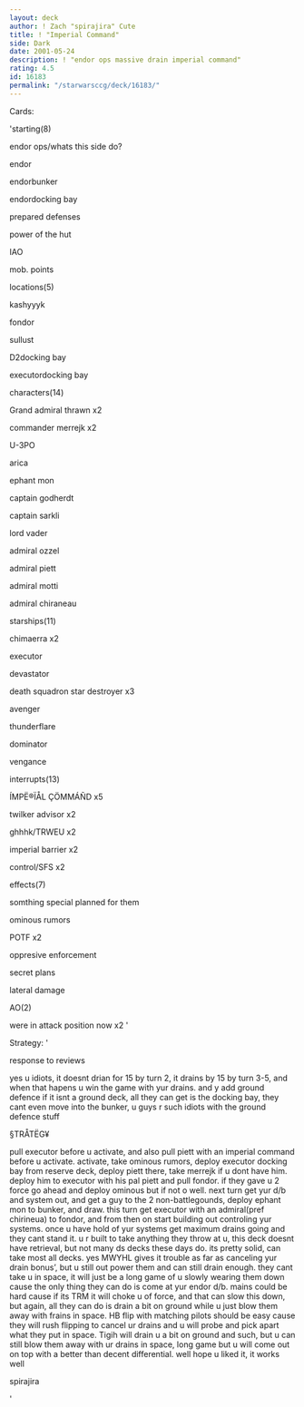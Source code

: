 ```yaml
---
layout: deck
author: ! Zach "spirajira" Cute
title: ! "Imperial Command"
side: Dark
date: 2001-05-24
description: ! "endor ops massive drain imperial command"
rating: 4.5
id: 16183
permalink: "/starwarsccg/deck/16183/"
---
```

Cards: 

'starting(8)

endor ops/whats this side do?

endor

endorbunker

endordocking bay

prepared defenses

power of the hut

IAO

mob. points


locations(5)

kashyyyk

fondor

sullust

D2docking bay

executordocking bay


characters(14)

Grand admiral thrawn x2

commander merrejk x2

U-3PO

arica

ephant mon

captain godherdt

captain sarkli

lord vader

admiral ozzel

admiral piett

admiral motti

admiral chiraneau


starships(11)

chimaerra x2

executor

devastator

death squadron star destroyer x3

avenger

thunderflare

dominator

vengance


interrupts(13)

ÍMPË®ÏÅL ÇÖMMÁÑD x5

twilker advisor x2

ghhhk/TRWEU x2

imperial barrier x2

control/SFS x2


effects(7)

somthing special planned for them

ominous rumors

POTF x2

oppresive enforcement

secret plans

lateral damage


AO(2)

were in attack position now x2 '

Strategy: '

response to reviews

yes u idiots, it doesnt drian for 15 by turn 2, it drains by 15 by turn 3-5, and when that hapens u win the game with yur drains.  and y add ground defence if it isnt a ground deck, all they can get is the docking bay, they cant even move into the bunker, u guys r such idiots with the ground defence stuff

§TRÅTËG¥

pull executor before u activate, and also pull piett with an imperial command before u activate. activate, take ominous rumors, deploy executor docking bay from reserve deck, deploy piett there, take merrejk if u dont have him. deploy him to executor with his pal piett and pull fondor.  if they gave u 2 force go ahead and deploy ominous but if not o well.  next turn get yur d/b and system out, and get a guy to the 2 non-battlegounds, deploy ephant mon to bunker, and draw.  this turn get executor with an admiral(pref chirineua) to fondor, and from then on start building out controling yur systems.  once u have hold of yur systems get maximum drains going and they cant stand it.  u r built to take anything they throw at u, this deck doesnt have retrieval, but not many ds decks these days do.  its pretty solid, can take most all decks.  yes MWYHL gives it trouble as far as canceling yur drain bonus’, but u still out power them and can still drain enough.  they cant take u in space, it will just be a long game of u slowly wearing them down cause the only thing they can do is come at yur endor d/b.  mains could be hard cause if its TRM it will choke u of force, and that can slow this down, but again, all they can do is drain a bit on ground while u just blow them away with frains in space.  HB flip with matching pilots should be easy cause they will rush flipping to cancel ur drains and u will probe and pick apart what they put in space.  Tigih will drain u a bit on ground and such, but u can still blow them away with ur drains in space, long game but u will come out on top with a better than decent differential.  well hope u liked it, it works well

spirajira

'
